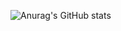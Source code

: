 ![Anurag's GitHub stats](https://github-readme-stats.vercel.app/api?CassianoE=anuraghazra&show_icons=true&highcontrast)
